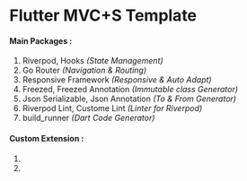 # <b> Flutter MVC+S Template </b>

#### <b> Main Packages : </b>

1. Riverpod, Hooks <i>(State Management) </i>
2. Go Router <i>(Navigation & Routing) </i>
3. Responsive Framework <i>(Responsive & Auto Adapt) </i>
4. Freezed, Freezed Annotation <i>(Immutable class Generator) </i>
5. Json Serializable, Json Annotation <i>(To & From Generator) </i>
6. Riverpod Lint, Custome Lint <i>(Linter for Riverpod) </i>
7. build_runner <i>(Dart Code Generator) </i>

#### <b> Custom Extension : </b>

1.
2.
